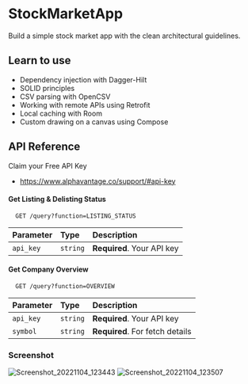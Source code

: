 # StockMarketApp

Build a simple stock market app with the clean architectural guidelines.

## Learn to use

- Dependency injection with Dagger-Hilt
- SOLID principles
- CSV parsing with OpenCSV
- Working with remote APIs using Retrofit
- Local caching with Room
- Custom drawing on a canvas using Compose


## API Reference

Claim your Free API Key
- https://www.alphavantage.co/support/#api-key 


#### Get Listing & Delisting Status

```http
  GET /query?function=LISTING_STATUS
```

| Parameter | Type     | Description                |
| :-------- | :------- | :------------------------- |
| `api_key` | `string` | **Required**. Your API key |

#### Get Company Overview

```http
  GET /query?function=OVERVIEW
```

| Parameter | Type     | Description                       |
| :-------- | :------- | :-------------------------------- |
| `api_key` | `string` | **Required**. Your API key        |
| `symbol`  | `string` | **Required**. For fetch details   |

### Screenshot
![Screenshot_20221104_123443](https://user-images.githubusercontent.com/16761010/199915558-9aef188b-5a0b-4eea-b1c4-1d6155f8f0ae.png)
![Screenshot_20221104_123507](https://user-images.githubusercontent.com/16761010/199915567-eae905fb-cbd7-4f04-960a-d281e63a5a3e.png)

